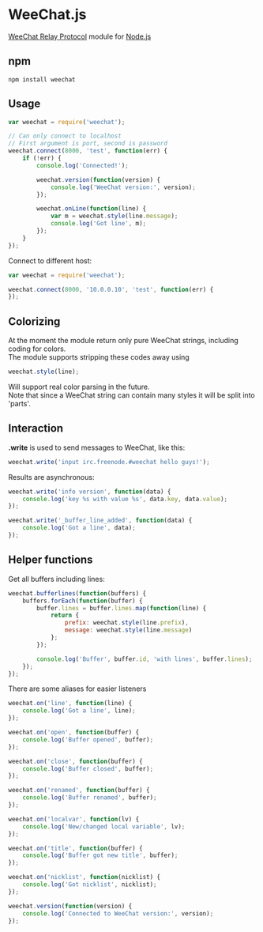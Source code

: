 WeeChat.js
===

[WeeChat Relay Protocol](http://www.weechat.org/files/doc/devel/weechat_relay_protocol.en.html) 
module for [Node.js](http://nodejs.org)

npm
---

    npm install weechat

Usage
---

```JavaScript
var weechat = require('weechat');

// Can only connect to localhost
// First argument is port, second is password
weechat.connect(8000, 'test', function(err) {
    if (!err) {
        console.log('Connected!');

        weechat.version(function(version) {
            console.log('WeeChat version:', version);
        });

        weechat.onLine(function(line) {
            var m = weechat.style(line.message);
            console.log('Got line', m);
        });
    }
});
```

Connect to different host:

```JavaScript
var weechat = require('weechat');

weechat.connect(8000, '10.0.0.10', 'test', function(err) {
});
```

Colorizing
---

At the moment the module return only pure WeeChat strings, including coding for colors.   
The module supports stripping these codes away using

```JavaScript
weechat.style(line);
```

Will support real color parsing in the future.  
Note that since a WeeChat string can contain many styles it will be split into 'parts'.

Interaction
---

__.write__ is used to send messages to WeeChat, like this:

```JavaScript
weechat.write('input irc.freenode.#weechat hello guys!');
```

Results are asynchronous:

```JavaScript
weechat.write('info version', function(data) {
    console.log('key %s with value %s', data.key, data.value);
});

weechat.write('_buffer_line_added', function(data) {
    console.log('Got a line', data);
});
```

Helper functions
---

Get all buffers including lines:

```JavaScript
weechat.bufferlines(function(buffers) {
    buffers.forEach(function(buffer) {
        buffer.lines = buffer.lines.map(function(line) {
            return {
                prefix: weechat.style(line.prefix),
                message: weechat.style(line.message)
            };
        });

        console.log('Buffer', buffer.id, 'with lines', buffer.lines);
    });
});
```

There are some aliases for easier listeners

```JavaScript
weechat.on('line', function(line) {
    console.log('Got a line', line);
});

weechat.on('open', function(buffer) {
    console.log('Buffer opened', buffer);
});

weechat.on('close', function(buffer) {
    console.log('Buffer closed', buffer);
});

weechat.on('renamed', function(buffer) {
    console.log('Buffer renamed', buffer);
});

weechat.on('localvar', function(lv) {
    console.log('New/changed local variable', lv);
});

weechat.on('title', function(buffer) {
    console.log('Buffer got new title', buffer);
});

weechat.on('nicklist', function(nicklist) {
    console.log('Got nicklist', nicklist);
});

weechat.version(function(version) {
    console.log('Connected to WeeChat version:', version);
});
```
